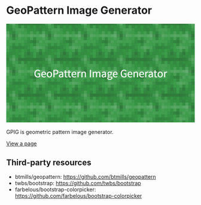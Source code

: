 # GeoPattern Image Generator

![GeoPattern Image Generator](https://raw.githubusercontent.com/ko31/gpig/master/docs/images/ogp.png)

GPIG is geometric pattern image generator.

[View a page](https://www.google.co.jp://ko31.github.io/gpig/)

## Third-party resources

* btmills/geopattern: https://github.com/btmills/geopattern
* twbs/bootstrap: https://github.com/twbs/bootstrap
* farbelous/bootstrap-colorpicker: https://github.com/farbelous/bootstrap-colorpicker
